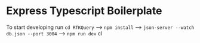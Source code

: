 # Express Typescript Boilerplate
To start developing run  `cd RTKQuery` -->  `npm install` -->   `json-server --watch db.json --port 3004`  --> `npm run dev`
cl